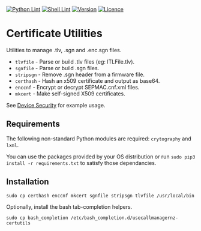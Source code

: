 [![Python Lint](https://img.shields.io/github/actions/workflow/status/usecallmanagernz/certutils/pylint.yml?branch=master&label=python%20lint)](https://github.com/usecallmanagernz/certutils/actions/workflows/pylint.yml) [![Shell Lint](https://img.shields.io/github/actions/workflow/status/usecallmanagernz/certutils/shellcheck.yml?branch=master&label=shell%20lint)](https://github.com/usecallmanagernz/certutils/actions/workflows/shellcheck.yml) [![Version](https://img.shields.io/github/v/tag/usecallmanagernz/certutils?color=blue&label=version&sort=semver)](https://github.com/usecallmanagernz/certutils/releases) [![Licence](https://img.shields.io/github/license/usecallmanagernz/certutils?color=red)](LICENSE)

# Certificate Utilities

Utilities to manage .tlv, .sgn and .enc.sgn files.

* `tlvfile` - Parse or build .tlv files (eg: ITLFile.tlv).
* `sgnfile` - Parse or build .sgn files.
* `stripsgn` - Remove .sgn header from a firmware file.
* `certhash` - Hash an x509 certificate and output as base64.
* `enccnf` - Encrypt or decrypt SEPMAC.cnf.xml files.
* `mkcert` - Make self-signed X509 certificates.

See [Device Security](http://usecallmanager.nz/itl-file-tlv.html) for
example usage.

## Requirements

The following non-standard Python modules are required: `crytography`
and `lxml`.

You can use the packages provided by your OS distribution or run
`sudo pip3 install -r requirements.txt` to satisfy those dependancies.

## Installation

```
sudo cp certhash enccnf mkcert sgnfile stripsgn tlvfile /usr/local/bin
```

Optionally, install the bash tab-completion helpers.

```
sudo cp bash_completion /etc/bash_completion.d/usecallmanagernz-certutils
```
